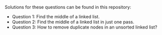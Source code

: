 Solutions for these questions can be found in this repository:
 
 - Question 1: Find the middle of a linked list.
 - Question 2: Find the middle of a linked list in just one pass.
 - Question 3: How to remove duplicate nodes in an unsorted linked list?
